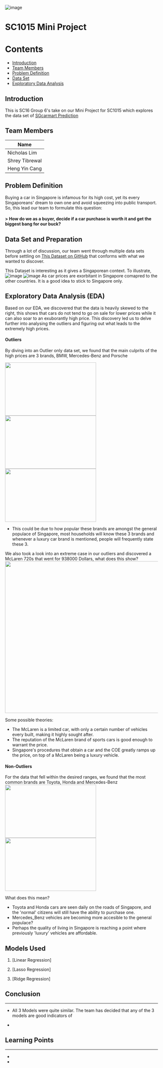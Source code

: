 ![image](https://user-images.githubusercontent.com/87572499/164483268-9bb973f7-2d28-4dc6-9cd3-028685b5b91c.png)

# SC1015 Mini Project

Contents
========

- [Introduction](#Intro)
- [Team Members](#Team)
- [Problem Definition](#Problem)
- [Data Set](#Data)
- [Exploratory Data Analysis](#EDA)


## Introduction
<a id = "Intro"></a>
This is SC16 Group 6's take on our Mini Project for SC1015 which explores the data set of [SGcarmart Prediction](https://github.com/xianjinseow92/Data-Science-Projects/blob/master/Project_2_SgCarMart%20Price%20Prediction/notebooks/sgcarmart_used_cars_prices.csv)


## Team Members
<a id = "Team"></a>

| Name                 | 
|----------------------|
| Nicholas Lim         |
| Shrey Tibrewal       |  
| Heng Yin Cang        |


## Problem Definition
<a id = "Problem"></a>
Buying a car in Singapore is infamous for its high cost, yet its every Singaporeans' dream to own one and avoid squeezing into public transport. So, this lead our team to formulate this question:
#### > How do we as a buyer, decide if a car purchase is worth it and get the biggest bang for our buck? 

## Data Set and Preparation
<a id = "Data"></a>
Through a lot of discussion, our team went through multiple data sets before settling on [This Dataset on GitHub](https://github.com/xianjinseow92/Data-Science-Projects/blob/master/Project_2_SgCarMart%20Price%20Prediction/notebooks/sgcarmart_used_cars_prices.csv) that conforms with what we wanted to discover.

This Dataset is interesting as it gives a Singaporean context. To illustrate, ![image](https://user-images.githubusercontent.com/87572499/164482835-26a3ef01-c95a-44aa-832a-54e0eb8f5b1f.png)
![image](https://user-images.githubusercontent.com/87572499/164482545-587cf914-6353-4b27-95fa-91b3d4bcd546.png)
As car prices are exorbitant in Singapore comapred to the other countries. It is a good idea to stick to Singapore only. 

## Exploratory Data Analysis (EDA)
<a id = "EDA"></a>
Based on our EDA, we discovered that the data is heavily skewed to the right, this shows that cars do not tend to go on sale for lower prices while it can also soar to an exuborantly high price. This discovery led us to delve further into analysing the outliers and figuring out what leads to the extremely high prices.

#### Outliers
By diving into an Outlier only data set, we found that the main culprits of the high prices are 3 brands, BMW, Mercedes-Benz and Porsche

<img src="https://logos-world.net/wp-content/uploads/2020/04/BMW-Logo.png" width="300" height="175"> <img src="https://logos-world.net/wp-content/uploads/2020/05/Mercedes-Benz-Logo-700x394.png" width="300" height="175"> <img src="https://logos-world.net/wp-content/uploads/2021/04/Porsche-Logo.png" width="300" height="175">

- This could be due to how popular these brands are amongst the general populace of Singapore, most households will know these 3 brands and whenever a luxury car brand is mentioned, people will frequently state these 3. 

We also took a look into an extreme case in our outliers and discovered a McLaren 720s that went for 938000 Dollars, what does this show?
<img src="https://i.i-sgcm.com/cars_used/201908/846345_1b.jpg" width="800" height="500">

Some possible theories:
 - The McLaren is a limited car, with only a certain number of vehicles every built, making it highly sought after.
 - The reputation of the McLaren brand of sports cars is good enough to warrant the price.
 - Singapore's procedures that obtain a car and the COE greatly ramps up the price, on top of a McLaren being a luxury vehicle.

#### Non-Outliers
For the data that fell within the desired ranges, we found that the most common brands are Toyota, Honda and Mercedes-Benz
<img src="https://logos-world.net/wp-content/uploads/2020/04/Toyota-Logo-700x394.png" width="300" height="175"> <img src="https://logos-world.net/wp-content/uploads/2021/03/Honda-Logo-700x394.png" width="300" height="175">

What does this mean?
- Toyota and Honda cars are seen daily on the roads of Singapore, and the 'normal' citizens will still have the ability to purchase one.
- Mercedes_Benz vehicles are becoming more accesible to the general populace?
- Perhaps the quality of living in Singapore is reaching a point where previously 'luxury' vehicles are affordable.

## Models Used


1. [Linear Regression]

2. [Lasso Regression]

3. [Ridge Regression]


## Conclusion
<hr>

- All 3 Models were quite similar. The team has decided that any of the 3 models are good indicators of 

- 

## Learning Points
<hr>

- 

- 
